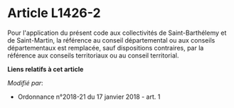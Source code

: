 # Article L1426-2

Pour l'application du présent code aux collectivités de Saint-Barthélemy et de Saint-Martin, la référence au conseil
départemental ou aux conseils départementaux est remplacée, sauf dispositions contraires, par la référence aux conseils
territoriaux ou au conseil territorial.

**Liens relatifs à cet article**

_Modifié par_:

  - Ordonnance n°2018-21 du 17 janvier 2018 - art. 1
